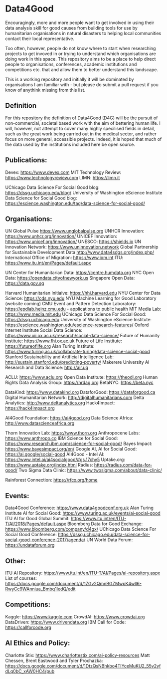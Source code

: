 # Data4Good

Encouragingly, more and more people want to get involved in using their data analysis skill for good causes from building tools for use by humanitarian organisations in natural disasters to helping local communities contact their local representative.

Too often, however, people do not know where to start when researching projects to get invoved in or trying to understand which organisations are doing work in this space. This repository aims to be a place to help direct people to organisations, conferences, academic institutions and competitions etc. that and allow them to better understand this landscape.

This is a working repository and initially it will be dominated by organisations I am familiar with - but please do submit a pull request if you know of anythink missing from this list.

## Definition

For this repository the definition of Data4Good (D4G) will be the pursuit of non-commercial, societal based work with the aim of bettering human life. I will, however, not attempt to cover many highly specilised fields in detail, such as the great work being carried out in the medical sector, and rather focus on more general, accessible projects. Indeed, it is hoped that much of the data used by the institutions included here be open source.

## Publications:

Devex: https://www.devex.com
MIT Technology Review: https://www.technologyreview.com
LIMN: https://limn.it

UChicago Data Science For Social Good blog: https://dssg.uchicago.edu/blog/
University of Washington eScience Institute Data Science for Social Good blog: https://escience.washington.edu/tag/data-science-for-social-good/

## Organisations:

UN Global Pulse https://www.unglobalpulse.org
UNHCR Innovation: https://www.unhcr.org/innovation/
UNICEF Innovation: https://www.unicef.org/innovation/
UNESCO: https://shields.io
UN Innovation Network: https://www.uninnovation.network
Global Partnership for Sustainable Development Data http://www.data4sdgs.org/index.php/
International Office of Migration: https://www.iom.int
ITU: https://www.itu.int/en/Pages/default.aspx

UN Center for Humanitarian Data: https://centre.humdata.org
NYC Open Data: https://opendata.cityofnewyork.us
Singapore Open Data: https://data.gov.sg

Harvard Humanitarian Initiaive: https://hhi.harvard.edu
NYU Center for Data Science: https://cds.nyu.edu
NYU Machine Learning for Good Laboratory (website coming)
CMU Event and Pattern Detection Laboratory: https://epdlab.heinz.cmu.edu - applications to public health
MIT Media Lab: https://www.media.mit.edu
UChicago Data Science For Social Good: https://dssg.uchicago.edu
University of Washington eScience Institute: https://escience.washington.edu/escience-research-features/
Oxford Internet Institute Social Data Science: https://www.oii.ox.ac.uk/research/social-data-science/
Future of Humanity Institute: https://www.fhi.ox.ac.uk
Future of Life Institute: https://futureoflife.org
Alan Turing Institute: https://www.turing.ac.uk/collaborate-turing/data-science-social-good
Stanford Sustainability and Artificial Intelligence Lab: http://sustain.stanford.edu/predicting-poverty/
Makerere University AI Research and Data Science: http://air.ug
 
ACLU: https://www.aclu.org
Open Data Institute: https://theodi.org
Human Rights Data Analysis Group: https://hrdag.org
BetaNYC: https://beta.nyc

DataKind: https://www.datakind.org
DataforGood: https://dataforgood.ca
Digital Humanitarian Network: http://digitalhumanitarians.com
Delta Analytics: http://www.deltanalytics.org
Hack4Impact: https://hack4impact.org

AI4Good Foundation: https://ai4good.org
Data Science Africa: http://www.datascienceafrica.org

Thorn Innovation Lab: https://www.thorn.org
Anthropocene Labs: https://www.anthropo.co
IBM Science for Social Good: https://www.research.ibm.com/science-for-social-good/
Bayes Impact: https://www.bayesimpact.org/en/
Google AI, AI for Social Good: https://ai.google/social-good
AI4Good - Intel AI: https://www.intel.ai/ai4socialgood/#gs.17chy5
Uptake.org: https://www.uptake.org/index.html
Radius: https://radius.com/data-for-good/
Two Sigma Data Clinic: https://www.twosigma.com/about/data-clinic/

Rainforest Connection: https://rfcx.org/home

## Events:

Data4Good Conference: https://www.data4goodconf.org.uk
Alan Turing Institute AI for Social Good: https://www.turing.ac.uk/events/ai-social-good
ITU AI for Good Global Summit: https://www.itu.int/en/ITU-T/AI/2018/Pages/default.aspx
Bloomberg Data for Good Exchange: https://www.bloomberg.com/company/d4gx/
UChicago Data Science For Social Good Conference: https://dssg.uchicago.edu/data-science-for-social-good-conference-2017/agenda/
UN World Data Forum: https://undataforum.org

## Other:
ITU AI Repository: https://www.itu.int/en/ITU-T/AI/Pages/ai-repository.aspx
List of courses: https://docs.google.com/document/d/1ZGv2QmnBGZMwpK4wll6-RwyCc9WAnniua_Bmbq1IedQ/edit

## Competitions:

Kaggle: https://www.kaggle.com
CrowdAI: https://www.crowdai.org
DataDriven: https://www.drivendata.org
IBM Call for Code: https://callforcode.org

## AI Ethics and Policy:
Charlotte Stix: https://www.charlottestix.com/ai-policy-resources
Matt Chessen, Brent Eastwood and Tyler Prochazka: https://docs.google.com/document/d/1DtzQsNBhkbo4TIYceMuKU2_55v2yfdLq0bC_xAW0HC4/pub
